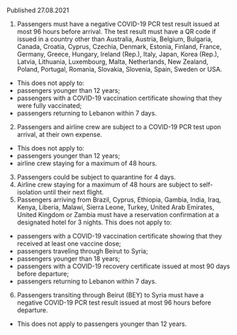 Published 27.08.2021 
1. Passengers must have a negative COVID-19 PCR test result issued at most 96 hours before arrival. The test result must have a QR code if issued in a country other than Australia, Austria, Belgium, Bulgaria, Canada, Croatia, Cyprus, Czechia, Denmark, Estonia, Finland, France, Germany, Greece, Hungary, Ireland (Rep.), Italy, Japan, Korea (Rep.), Latvia, Lithuania, Luxembourg, Malta, Netherlands, New Zealand, Poland, Portugal, Romania, Slovakia, Slovenia, Spain, Sweden or USA.
- This does not apply to:
- passengers younger than 12 years;
- passengers with a COVID-19 vaccination certificate showing that they were fully vaccinated;
- passengers returning to Lebanon within 7 days.
2. Passengers and airline crew are subject to a COVID-19 PCR test upon arrival, at their own expense.
- This does not apply to:
- passengers younger than 12 years;
- airline crew staying for a maximum of 48 hours.
3. Passengers could be subject to quarantine for 4 days.
4. Airline crew staying for a maximum of 48 hours are subject to self-isolation until their next flight.
5. Passengers arriving from Brazil, Cyprus, Ethiopia, Gambia, India, Iraq, Kenya, Liberia, Malawi, Sierra Leone, Turkey, United Arab Emirates, United Kingdom or Zambia must have a reservation confirmation at a designated hotel for 3 nights.
This does not apply to:
- passengers with a COVID-19 vaccination certificate showing that they received at least one vaccine dose;
- passengers traveling through Beirut to Syria;
- passengers younger than 18 years;
- passengers with a COVID-19 recovery certificate issued at most 90 days before departure;
- passengers returning to Lebanon within 7 days.
6. Passengers transiting through Beirut (BEY) to Syria must have a negative COVID-19 PCR test result issued at most 96 hours before departure.
- This does not apply to passengers younger than 12 years.

